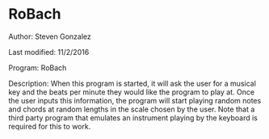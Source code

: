 # RoBach
 Author: Steven Gonzalez
 
 Last modified: 11/2/2016

 Program: RoBach
 
 Description: When this program is started, it will ask the user for a musical key and the beats per minute they would like
 				      the program to play at. Once the user inputs this information, the program will start playing random notes
 				      and chords at random lengths in the scale chosen by the user. Note that a third party program that emulates
 				      an instrument playing by the keyboard is required for this to work.
